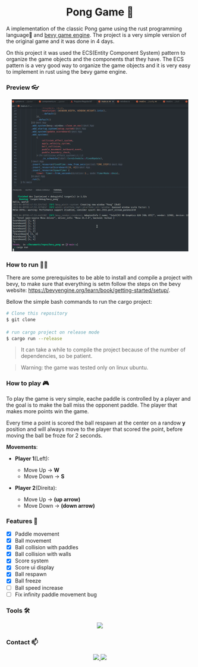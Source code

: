 <h1 align="center"> 
Pong Game 🎾
</h1>

<p>
A implementation of the classic Pong game using the rust programming language🦀 and <a href="https://bevyengine.org/">bevy game engine</a>. The project is a very simple version of the original game and it was done in 4 days.

On this project it was used the ECS(Entity Component System) pattern to organize the game objects and the components that they have. The ECS pattern is a very good way to organize the game objects and it is very easy to implement in rust using the bevy game engine.

</p>

### Preview 👓

<p align="center">

<img src="assets/images/pong-game-preview.gif" width="475px" />

</p>

### How to run 🏃‍♂️

There are some prerequisites to be able to install and compile a project with bevy, to make sure that everything is setm follow the steps on the bevy website: https://bevyengine.org/learn/book/getting-started/setup/.

Bellow the simple bash commands to run the cargo project:

```bash
# Clone this repository
$ git clone

# run cargo project on release mode
$ cargo run --release
```

> It can take a while to compile the project because of the number of dependencies, so be patient.

> Warning: the game was tested only on linux ubuntu.

### How to play 🎮

To play the game is very simple, eache paddle is controlled by a player and the goal is to make the ball miss the opponent paddle. The player that makes more points win the game.

Every time a point is scored the ball respawn at the center on a randow **y** position and will always move to the player that scored the point, before moving the ball be froze for 2 seconds.

**Movements**:

-   **Player 1**(Left):

    -   Move Up → **W**
    -   Move Down → **S**

-   **Player 2**(Direita):
    -   Move Up → **(up arrow)**
    -   Move Down → **(down arrow)**

### Features 🚀

-   [x] Paddle movement
-   [x] Ball movement
-   [x] Ball collision with paddles
-   [x] Ball collision with walls
-   [x] Score system
-   [x] Score ui display
-   [x] Ball respawn
-   [x] Ball freeze
-   [ ] Ball speed increase
-   [ ] Fix infinity paddle movement bug

### Tools 🛠

<p align="center">
    <img width="250" src="https://skillicons.dev/icons?i=rust,bevy,vscode,git&perline=4">
</p>

### Contact 📫

<p align="center">
<a href="https://www.linkedin.com/in/luis-felipe-vanin-martins-5a5b38215">
<img src="https://img.shields.io/badge/-LinkedIn-black.svg?style=for-the-badge&logo=linkedin&colorB=blue">
</a>
<a href="mailto:luisfvanin2@gmail.com">
<img src="https://img.shields.io/badge/Gmail:%20luisfvanin2@gmail.com-D14836?style=for-the-badge&logo=gmail&logoColor=white">
</a>
</p>
